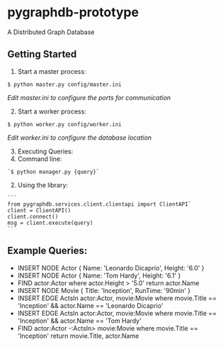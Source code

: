 # pygraphdb-prototype
A Distributed Graph Database

## Getting Started
1. Start a master process:

  `$ python master.py config/master.ini`

  *Edit master.ini to configure the ports for communication*

2. Start a worker process:

  `$ python worker.py config/worker.ini`

  *Edit worker.ini to configure the database location*

3. Executing Queries:
  1. Command line:

    `$ python manager.py {query}`
  2. Using the library:

    ```
    from pygraphdb.services.client.clientapi import ClientAPI`
    client = ClientAPI()
    client.connect()
    msg = client.execute(query)
    ```

## Example Queries:
* INSERT NODE Actor { Name: 'Leonardo Dicaprio', Height: '6.0' }
* INSERT NODE Actor { Name: 'Tom Hardy', Height: '6.1' }
* FIND actor:Actor where actor.Height > '5.0' return actor.Name
* INSERT NODE Movie { Title: 'Inception', RunTime: '90min' }
* INSERT EDGE ActsIn actor:Actor, movie:Movie where movie.Title == 'Inception' && actor.Name == 'Leonardo Dicaprio'
* INSERT EDGE ActsIn actor:Actor, movie:Movie where movie.Title == 'Inception' && actor.Name == 'Tom Hardy'
* FIND actor:Actor -:ActsIn> movie:Movie where movie.Title == 'Inception' return movie.Title, actor.Name
